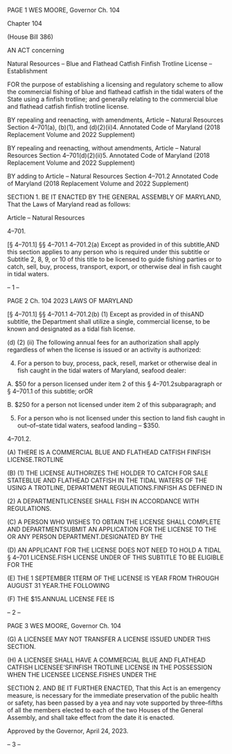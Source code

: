 PAGE 1
WES MOORE, Governor Ch. 104

Chapter 104

(House Bill 386)

AN ACT concerning

Natural Resources – Blue and Flathead Catfish Finfish Trotline License –
Establishment

FOR the purpose of establishing a licensing and regulatory scheme to allow the commercial
fishing of blue and flathead catfish in the tidal waters of the State using a finfish
trotline; and generally relating to the commercial blue and flathead catfish finfish
trotline license.

BY repealing and reenacting, with amendments,
Article – Natural Resources
Section 4–701(a), (b)(1), and (d)(2)(ii)4.
Annotated Code of Maryland
(2018 Replacement Volume and 2022 Supplement)

BY repealing and reenacting, without amendments,
Article – Natural Resources
Section 4–701(d)(2)(ii)5.
Annotated Code of Maryland
(2018 Replacement Volume and 2022 Supplement)

BY adding to
Article – Natural Resources
Section 4–701.2
Annotated Code of Maryland
(2018 Replacement Volume and 2022 Supplement)

SECTION 1. BE IT ENACTED BY THE GENERAL ASSEMBLY OF MARYLAND,
That the Laws of Maryland read as follows:

Article – Natural Resources

4–701.

[§ 4–701.1] §§ 4–701.1 4–701.2(a) Except as provided in of this subtitle,AND
this section applies to any person who is required under this subtitle or Subtitle 2, 8, 9, or
10 of this title to be licensed to guide fishing parties or to catch, sell, buy, process, transport,
export, or otherwise deal in fish caught in tidal waters.

– 1 –

PAGE 2
Ch. 104 2023 LAWS OF MARYLAND

[§ 4–701.1] §§ 4–701.1 4–701.2(b) (1) Except as provided in of thisAND
subtitle, the Department shall utilize a single, commercial license, to be known and
designated as a tidal fish license.

(d) (2) (ii) The following annual fees for an authorization shall apply
regardless of when the license is issued or an activity is authorized:

4. For a person to buy, process, pack, resell, market or
otherwise deal in fish caught in the tidal waters of Maryland, seafood dealer:

A. $50 for a person licensed under item 2 of this
§ 4–701.2subparagraph or § 4–701.1 of this subtitle; orOR

B. $250 for a person not licensed under item 2 of this
subparagraph; and

5. For a person who is not licensed under this section to land
fish caught in out–of–state tidal waters, seafood landing – $350.

4–701.2.

(A) THERE IS A COMMERCIAL BLUE AND FLATHEAD CATFISH FINFISH
LICENSE.TROTLINE

(B) (1) THE LICENSE AUTHORIZES THE HOLDER TO CATCH FOR SALE
STATEBLUE AND FLATHEAD CATFISH IN THE TIDAL WATERS OF THE USING A
TROTLINE, DEPARTMENT REGULATIONS.FINFISH AS DEFINED IN

(2) A DEPARTMENTLICENSEE SHALL FISH IN ACCORDANCE WITH
REGULATIONS.

(C) A PERSON WHO WISHES TO OBTAIN THE LICENSE SHALL COMPLETE AND
DEPARTMENTSUBMIT AN APPLICATION FOR THE LICENSE TO THE OR ANY PERSON
DEPARTMENT.DESIGNATED BY THE

(D) AN APPLICANT FOR THE LICENSE DOES NOT NEED TO HOLD A TIDAL
§ 4–701 LICENSE.FISH LICENSE UNDER OF THIS SUBTITLE TO BE ELIGIBLE FOR THE

(E) THE 1 SEPTEMBER 1TERM OF THE LICENSE IS YEAR FROM THROUGH
AUGUST 31 YEAR.THE FOLLOWING

(F) THE $15.ANNUAL LICENSE FEE IS

– 2 –

PAGE 3
WES MOORE, Governor Ch. 104

(G) A LICENSEE MAY NOT TRANSFER A LICENSE ISSUED UNDER THIS
SECTION.

(H) A LICENSEE SHALL HAVE A COMMERCIAL BLUE AND FLATHEAD CATFISH
LICENSEE’SFINFISH TROTLINE LICENSE IN THE POSSESSION WHEN THE LICENSEE
LICENSE.FISHES UNDER THE

SECTION 2. AND BE IT FURTHER ENACTED, That this Act is an emergency
measure, is necessary for the immediate preservation of the public health or safety, has
been passed by a yea and nay vote supported by three–fifths of all the members elected to
each of the two Houses of the General Assembly, and shall take effect from the date it is
enacted.

Approved by the Governor, April 24, 2023.

– 3 –